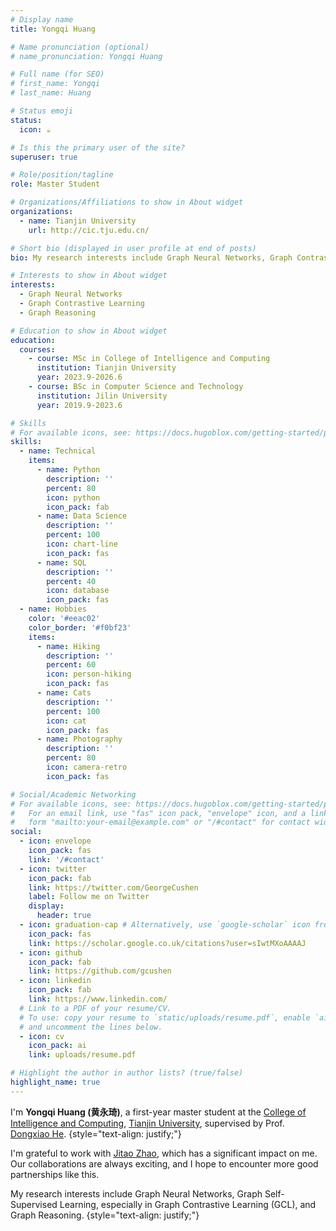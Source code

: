 ```yaml
---
# Display name
title: Yongqi Huang

# Name pronunciation (optional)
# name_pronunciation: Yongqi Huang

# Full name (for SEO)
# first_name: Yongqi
# last_name: Huang

# Status emoji
status:
  icon: ☕️

# Is this the primary user of the site?
superuser: true

# Role/position/tagline
role: Master Student

# Organizations/Affiliations to show in About widget
organizations:
  - name: Tianjin University
    url: http://cic.tju.edu.cn/

# Short bio (displayed in user profile at end of posts)
bio: My research interests include Graph Neural Networks, Graph Contrastive Learning and Graph Reasoning.

# Interests to show in About widget
interests:
  - Graph Neural Networks
  - Graph Contrastive Learning
  - Graph Reasoning

# Education to show in About widget
education:
  courses:
    - course: MSc in College of Intelligence and Computing
      institution: Tianjin University
      year: 2023.9-2026.6
    - course: BSc in Computer Science and Technology
      institution: Jilin University
      year: 2019.9-2023.6

# Skills
# For available icons, see: https://docs.hugoblox.com/getting-started/page-builder/#icons
skills:
  - name: Technical
    items:
      - name: Python
        description: ''
        percent: 80
        icon: python
        icon_pack: fab
      - name: Data Science
        description: ''
        percent: 100
        icon: chart-line
        icon_pack: fas
      - name: SQL
        description: ''
        percent: 40
        icon: database
        icon_pack: fas
  - name: Hobbies
    color: '#eeac02'
    color_border: '#f0bf23'
    items:
      - name: Hiking
        description: ''
        percent: 60
        icon: person-hiking
        icon_pack: fas
      - name: Cats
        description: ''
        percent: 100
        icon: cat
        icon_pack: fas
      - name: Photography
        description: ''
        percent: 80
        icon: camera-retro
        icon_pack: fas

# Social/Academic Networking
# For available icons, see: https://docs.hugoblox.com/getting-started/page-builder/#icons
#   For an email link, use "fas" icon pack, "envelope" icon, and a link in the
#   form "mailto:your-email@example.com" or "/#contact" for contact widget.
social:
  - icon: envelope
    icon_pack: fas
    link: '/#contact'
  - icon: twitter
    icon_pack: fab
    link: https://twitter.com/GeorgeCushen
    label: Follow me on Twitter
    display:
      header: true
  - icon: graduation-cap # Alternatively, use `google-scholar` icon from `ai` icon pack
    icon_pack: fas
    link: https://scholar.google.co.uk/citations?user=sIwtMXoAAAAJ
  - icon: github
    icon_pack: fab
    link: https://github.com/gcushen
  - icon: linkedin
    icon_pack: fab
    link: https://www.linkedin.com/
  # Link to a PDF of your resume/CV.
  # To use: copy your resume to `static/uploads/resume.pdf`, enable `ai` icons in `params.yaml`,
  # and uncomment the lines below.
  - icon: cv
    icon_pack: ai
    link: uploads/resume.pdf

# Highlight the author in author lists? (true/false)
highlight_name: true
---
```


I'm <strong>Yongqi Huang (黄永琦)</strong>, a first-year master student at the [College of Intelligence and Computing](https://cic.tju.edu.cn/), [Tianjin University](https://www.tju.edu.cn/index.htm), supervised by Prof. [Dongxiao He](http://cic.tju.edu.cn/faculty/hedongxiao/index.htm). 
{style="text-align: justify;"}

I'm grateful to work with [Jitao Zhao](https://scholar.google.com/citations?hl=en&user=QGvyorsAAAAJ), which has a significant impact on me. Our collaborations are always exciting, and I hope to encounter more good partnerships like this.

My research interests include Graph Neural Networks, Graph Self-Supervised Learning, especially in Graph Contrastive Learning (GCL), and Graph Reasoning.
{style="text-align: justify;"}
